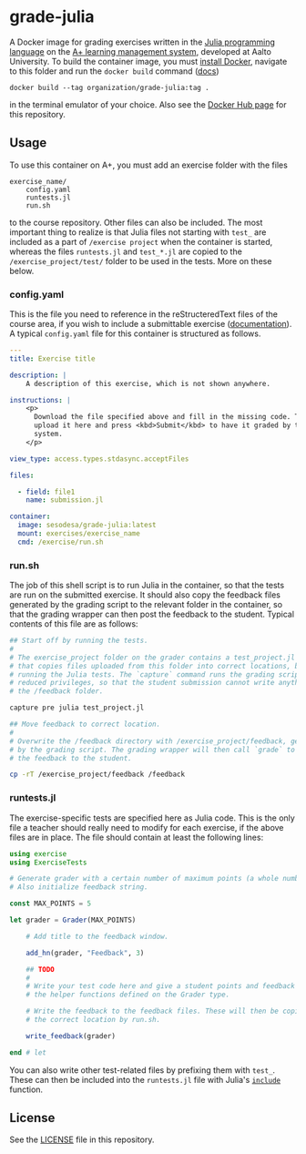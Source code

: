# grade-julia

A Docker image for grading exercises written in the [Julia programming
language][Julia] on the [A+ learning management system][A+], developed at Aalto
University. To build the container image, you must [install Docker], navigate
to this folder and run the `docker build` command ([docs][docker-build])

	docker build --tag organization/grade-julia:tag .

in the terminal emulator of your choice. Also see the [Docker Hub page][Docker Hub] for this
repository.

## Usage

To use this container on A+, you must add an exercise folder with the files

	exercise_name/
		config.yaml
		runtests.jl
		run.sh

to the course repository. Other files can also be included. The most important
thing to realize is that Julia files not starting with `test_` are included as
a part of `/exercise project` when the container is started, whereas the files
`runtests.jl` and `test_*.jl` are copied to the `/exercise_project/test/`
folder to be used in the tests. More on these below.

### config.yaml

This is the file you need to reference in the reStructeredText files of the
course area, if you wish to include a submittable exercise
([documentation][submit-docs]). A typical `config.yaml` file for this
container is structured as follows.

```yaml
---
title: Exercise title

description: |
    A description of this exercise, which is not shown anywhere.

instructions: |
    <p>
      Download the file specified above and fill in the missing code. Then
      upload it here and press <kbd>Submit</kbd> to have it graded by the
      system.
    </p>

view_type: access.types.stdasync.acceptFiles

files:

  - field: file1
    name: submission.jl

container:
  image: sesodesa/grade-julia:latest
  mount: exercises/exercise_name
  cmd: /exercise/run.sh

```

### run.sh

The job of this shell script is to run Julia in the container, so that the
tests are run on the submitted exercise. It should also copy the feedback
files generated by the grading script to the relevant folder in the container,
so that the grading wrapper can then post the feedback to the student.
Typical contents of this file are as follows:

```sh
## Start off by running the tests.
#
# The exercise_project folder on the grader contains a test_project.jl script,
# that copies files uploaded from this folder into correct locations, before
# running the Julia tests. The `capture` command runs the grading script with
# reduced privileges, so that the student submission cannot write anything to
# the /feedback folder.

capture pre julia test_project.jl

## Move feedback to correct location.
#
# Overwrite the /feedback directory with /exercise_project/feedback, generated
# by the grading script. The grading wrapper will then call `grade` to give
# the feedback to the student.

cp -rT /exercise_project/feedback /feedback

```

### runtests.jl

The exercise-specific tests are specified here as Julia code. This is the only
file a teacher should really need to modify for each exercise, if the above
files are in place. The file should contain at least the following lines:

```julia
using exercise
using ExerciseTests

# Generate grader with a certain number of maximum points (a whole number).
# Also initialize feedback string.

const MAX_POINTS = 5

let grader = Grader(MAX_POINTS)

	# Add title to the feedback window.

	add_hn(grader, "Feedback", 3)

	## TODO
	#
	# Write your test code here and give a student points and feedback using
	# the helper functions defined on the Grader type.

	# Write the feedback to the feedback files. These will then be copied to
	# the correct location by run.sh.

	write_feedback(grader)

end # let

```

You can also write other test-related files by prefixing them with `test_`.
These can then be included into the `runtests.jl` file with Julia's
[`include`][code-loading] function.

## License

See the [LICENSE](./LICENSE) file in this repository.

[Julia]: https://julialang.org/
[A+]: https://apluslms.github.io/
[install Docker]: https://docs.docker.com/get-docker/
[docker-build]: https://docs.docker.com/engine/reference/commandline/build/
[Docker Hub]: https://hub.docker.com/repository/docker/sesodesa/grade-julia
[submit-docs]: https://github.com/apluslms/a-plus-rst-tools/blob/master/README.md#4-submittable-exercise
[code-loading]: https://docs.julialang.org/en/v1/manual/code-loading/
